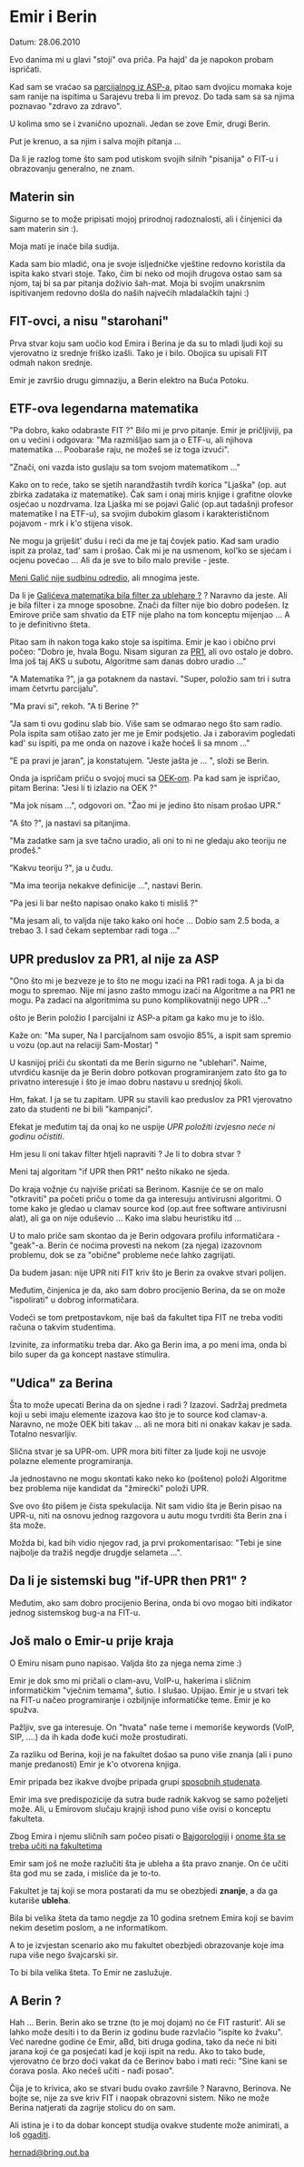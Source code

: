 # Emir i Berin 

Datum: 28.06.2010

Evo danima mi u glavi "stoji" ova priča. Pa hajd' da je napokon probam ispričati.

Kad sam se vraćao sa [parcijalnog iz ASP-a](http://github.com/hernad/blog/blob/master/articles/asp-parc-2-20100623.markdown), pitao sam dvojicu momaka koje sam ranije na ispitima u Sarajevu treba li im prevoz. Do tada sam sa sa njima poznavao  "zdravo za zdravo".

U kolima smo se i zvanično upoznali. Jedan se zove Emir, drugi Berin. 

Put je krenuo, a sa njim i salva mojih pitanja ...

Da li je razlog tome što sam pod utiskom svojih silnih "pisanija" o FIT-u i obrazovanju generalno, ne znam. 

## Materin sin

Sigurno se to može pripisati mojoj prirodnoj radoznalosti, ali i činjenici da sam materin sin :). 

Moja mati je inače bila sudija. 

Kada sam bio mladić, ona je svoje isljedničke vještine redovno koristila da ispita kako stvari stoje. Tako, čim bi neko od mojih drugova ostao sam sa njom, taj bi sa par pitanja doživio šah-mat. Moja bi svojim unakrsnim ispitivanjem redovno došla do naših najvećih mladalačkih tajni :)

## FIT-ovci, a nisu "starohani"

Prva stvar koju sam uočio kod Emira i Berina je da su to mladi ljudi koji su vjerovatno iz srednje friško izašli. Tako je i bilo. Obojica su upisali FIT odmah nakon srednje. 

Emir je završio drugu gimnaziju, a Berin elektro na Buća Potoku.

## ETF-ova legendarna matematika

"Pa dobro, kako odabraste FIT ?" Bilo mi je prvo pitanje. Emir je pričljiviji, pa on u većini i odgovara: "Ma razmišljao sam ja o ETF-u, ali njihova matematika ... Poobaraše raju, ne možeš se iz toga izvući".

"Znači, oni vazda isto guslaju sa tom svojom matematikom ..." 

Kako on to reće, tako se sjetih narandžastih tvrdih korica "Ljaška" (op. aut zbirka zadataka iz matematike). Čak sam i onaj miris knjige i grafitne olovke osjećao u nozdrvama. Iza Ljaška mi se pojavi Galić (op.aut tadašnji profesor matematike I na ETF-u), sa svojim dubokim glasom i karakterističnom pojavom - mrk i k'o stijena visok.

Ne mogu ja griješit' dušu i reći da me je taj čovjek patio. Kad sam uradio ispit za prolaz, tad' sam i prošao. Čak mi je na usmenom, kol'ko se sjećam i ocjenu povećao ...  Ali da je sve to bilo malo previše - jeste.

[Meni Galić nije sudbinu odredio](http://github.com/hernad/blog/blob/master/articles/25-godina-hardware-software-20100606.markdown), ali mnogima jeste. 

Da li je [Galićeva matematika bila filter za ublehare ?](http://github.com/hernad/blog/blob/master/articles/tri-vrste-studenata-20100618.markdown) ? Naravno da jeste. Ali je bila filter i za mnoge sposobne. Znači da filter nije bio dobro podešen. Iz Emirove priče sam shvatio da ETF nije plaho na tom konceptu mijenjao ... A to je definitivno šteta.

Pitao sam ih nakon toga kako stoje sa ispitima. Emir je kao i obično prvi počeo: "Dobro je, hvala Bogu. Nisam siguran za [PR1](http://github.com/hernad/blog/blob/master/articles/pr1-parc-2-1-put-20100621.markdown), ali ovo ostalo je dobro. Ima još taj AKS u subotu, Algoritme sam danas dobro uradio ..."

"A Matematika ?", ja ga potaknem da nastavi. "Super, položio sam tri i sutra imam četvrtu parcijalu".

"Ma pravi si", rekoh. "A ti Berine ?"

"Ja sam ti ovu godinu slab bio. Više sam se odmarao nego što sam radio. Pola ispita sam otišao zato jer me je Emir podsjetio. Ja i zaboravim pogledati kad' su ispiti, pa me onda on nazove i kaže hoćeš li sa mnom ..."

"E pa pravi je jaran", ja konstatujem. "Jeste jašta je ... ", složi se Berin.


Onda ja ispričam priču o svojoj muci sa [OEK-om](http://github.com/hernad/blog/blob/master/articles/kad-ti-nesto-ili-neko-ogadi-fakultet-20100620.markdown). Pa kad sam je ispričao, pitam Berina: "Jesi li ti izlazio na OEK ?"

"Ma jok nisam ...", odgovori on. "Žao mi je jedino što nisam prošao UPR."

"A što ?", ja nastavi sa pitanjima. 

"Ma zadatke sam ja sve tačno uradio, ali oni to ni ne gledaju ako teoriju ne prođeš." 

"Kakvu teoriju ?", ja u čudu. 

"Ma ima teorija nekakve definicije ...", nastavi Berin.

"Pa jesi li bar nešto napisao onako kako ti misliš ?"

"Ma jesam ali, to valjda nije tako kako oni hoće ... Dobio sam 2.5 boda, a trebao 3. I sad čekam septembar radi toga ..."

## UPR preduslov za PR1, al nije za ASP

"Ono što mi je bezveze je to što ne mogu izaći na PR1 radi toga. A ja bi da mogu to spremao. Nije mi jasno zašto mmogu izaći na Algoritme a na PR1 ne mogu. Pa zadaci na algoritmima su puno komplikovatniji nego UPR ..."

ošto je Berin položio I parcijalni iz ASP-a pitam ga kako mu je to išlo. 

Kaže on: "Ma super, Na I parcijalnom sam osvojio 85%, a ispit sam spremio u vozu (op.aut na relaciji Sam-Mostar) "

U kasnijoj priči ću skontati da me Berin sigurno ne "ublehari". Naime, utvrdiću kasnije da je Berin dobro potkovan programiranjem zato što ga to privatno interesuje i što je imao dobru nastavu u srednjoj školi.


Hm, fakat. I ja se tu zapitam. UPR su stavili kao preduslov za PR1 vjerovatno zato da studenti ne bi bili "kampanjci". 

Efekat je međutim taj da onaj ko ne uspije *UPR položiti izvjesno neće ni godinu očistiti*. 

Hm jesu li oni takav filter htjeli napraviti ? Je li to dobra stvar ?

Meni taj algoritam "if UPR then PR1" nešto nikako ne sjeda.

Do kraja vožnje ću najviše pričati sa Berinom. Kasnije će se on malo "otkraviti" pa početi priču o tome da ga interesuju antivirusni algoritmi. O tome kako je gledao u clamav source kod (op.aut free software antivirusni alat), ali ga on nije oduševio ... Kako ima slabu heuristiku itd ...

U to malo priče sam skontao da je Berin odgovara profilu informatičara - "geak"-a. Berin će noćima provesti na nekom (za njega) izazovnom problemu, dok se za "obične" probleme neće lahko zagrijati.

Da budem jasan: nije UPR niti FIT kriv što je Berin za ovakve stvari polijen. 

Međutim, činjenica je da, ako sam dobro procijenio Berina, da se on može "ispolirati" u dobrog informatičara. 

Vodeći se tom pretpostavkom, nije baš da fakultet tipa FIT ne treba voditi računa o takvim studentima. 

Izvinite, za informatiku treba dar. Ako ga Berin ima, a po meni ima, onda bi bilo super da ga koncept nastave stimulira.

## "Udica" za Berina
	
Šta to može upecati Berina da on sjedne i radi ? Izazovi. Sadržaj predmeta koji u sebi imaju elemente izazova kao što je to source kod clamav-a. Naravno, ne može OEK biti takav ... ali ne mora biti ni onakav kakav je sada. Totalno nesvarljiv.

Slična stvar je sa UPR-om. UPR mora biti filter za ljude koji ne usvoje polazne elemente programiranja. 

Ja jednostavno ne  mogu skontati kako neko ko (pošteno) položi Algoritme bez problema nije kandidat da "žmirećki" položi UPR.

Sve ovo što pišem je čista spekulacija. Nit sam vidio šta je Berin pisao na UPR-u, niti na osnovu jednog razgovora u autu mogu tvrditi šta Berin zna i šta može. 

Možda bi, kad bih vidio njegov rad, ja prvi prokomentarisao: "Tebi je sine najbolje da tražiš negdje drugdje selameta ...".

## Da li je sistemski bug "if-UPR then PR1" ? 

Međutim, ako sam dobro procijenio Berina, onda bi ovo mogao biti indikator jednog sistemskog bug-a na FIT-u. 

## Još malo o Emir-u prije kraja 

O Emiru nisam puno napisao. Valjda što za njega nema zime :)

Emir je dok smo mi pričali o clam-avu, VoIP-u, hakerima i sličnim informatičkim "vječnim temama", šutio. I slušao. Upijao. 
Emir je u stvari tek na FIT-u načeo programiranje i ozbiljnije informatičke teme. Emir je ko spužva. 

Pažljiv, sve ga interesuje. On "hvata" naše teme i memoriše keywords (VoIP, SIP, ....) da ih kada dođe kući može prostudirati.

Za razliku od Berina, koji je na fakultet došao sa puno više znanja (ali i puno manje predanosti) Emir je k'o otvorena knjiga. 

Emir pripada bez ikakve dvojbe pripada grupi [sposobnih studenata](http://github.com/hernad/blog/blob/master/articles/tri-vrste-studenata-20100618.markdown).  

Emir ima sve predispozicije da sutra bude radnik kakvog se samo poželjeti može. Ali, u Emirovom slučaju krajnji ishod puno više ovisi o konceptu fakulteta.

Zbog Emira i njemu sličnih sam počeo pisati o [Bajgorologiji](http://github.com/hernad/blog/blob/master/articles/bajgorologija-ii-polozena.markdown) i [onome šta se treba učiti na fakultetima](http://github.com/hernad/blog/blob/master/articles/sta-trebamo-uciti-na-tehnickim-fakultetima-20100616.markdown)

Emir sam još ne može razlučiti šta je ubleha a šta pravo znanje. On će učiti šta god mu se zada, i misliće da je to-to.

Fakultet je taj koji se mora postarati da mu se obezbjedi **znanje**, a da ga kutariše **ubleha**.

Bila bi velika šteta da tamo negdje za 10 godina sretnem Emira koji se bavim nekim desetim poslom, a ne informatikom. 

A to je izvjestan scenario ako mu fakultet obezbjedi obrazovanje koje ima rupa više nego švajcarski sir.

To bi bila velika šteta. To Emir ne zaslužuje.

## A Berin ?

Hah ... Berin. Berin ako se trzne (to je moj dojam) no će FIT rasturit'. Ali se lahko može desiti i to da Berin iz godinu bude razvlačio "ispite ko žvaku". Već naredne godine će Emir, aBd, biti druga godina, tako da neće ni biti jarana koji će ga posjećati kad je koji ispit na redu. Ako to tako bude, vjerovatno će brzo doći vakat da će Berinov babo i mati reći: "Sine kani se ćorava posla. Ako nećeš učiti - nađi posao".

Čija je to krivica, ako se stvari budu ovako završile ? Naravno, Berinova. Ne bojte se, nije za sve kriv FIT i naopak obrazovni sistem. Niko ne može Berina natjerati da zagrije stolicu do on sam. 

Ali istina je i to da dobar koncept studija ovakve studente može animirati, a loš [ogaditi](http://github.com/hernad/blog/blob/master/articles/kad-ti-nesto-ili-neko-ogadi-fakultet-20100620.markdown).


hernad@bring.out.ba
